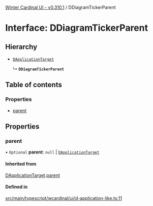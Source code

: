 [Winter Cardinal UI - v0.310.1](../index.md) / DDiagramTickerParent

# Interface: DDiagramTickerParent

## Hierarchy

- [`DApplicationTarget`](DApplicationTarget.md)

  ↳ **`DDiagramTickerParent`**

## Table of contents

### Properties

- [parent](DDiagramTickerParent.md#parent)

## Properties

### parent

• `Optional` **parent**: ``null`` \| [`DApplicationTarget`](DApplicationTarget.md)

#### Inherited from

[DApplicationTarget](DApplicationTarget.md).[parent](DApplicationTarget.md#parent)

#### Defined in

[src/main/typescript/wcardinal/ui/d-application-like.ts:11](https://github.com/winter-cardinal/winter-cardinal-ui/blob/v0.310.1/src/main/typescript/wcardinal/ui/d-application-like.ts#L11)
